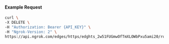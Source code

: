 <!-- Code generated for API Clients. DO NOT EDIT. -->
#### Example Request
```bash
curl \
-X DELETE \
-H "Authorization: Bearer {API_KEY}" \
-H "Ngrok-Version: 2" \
https://api.ngrok.com/edges/https/edghts_2w51FUGmwOfTmXLOWbPxu5ami20/routes/edghtsrt_2w51FPvajsbqzE8bmfwmJ3zyv4x/backend
